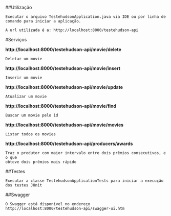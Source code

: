 ##Utilização

	Executar o arquivo TestehudsonApplication.java via IDE ou por linha de comando para iniciar a aplicação.

	A url utilizada é a: http://localhost:8000/testehudson-api

#Serviços

**http://localhost:8000/testehudson-api/movie/delete**

	Deletar um movie

**http://localhost:8000/testehudson-api/movie/insert**

	Inserir um movie

**http://localhost:8000/testehudson-api/movie/update**

	Atualizar um movie

**http://localhost:8000/testehudson-api/movie/find**

	Buscar um movie pelo id

**http://localhost:8000/testehudson-api/movie/movies**

	Listar todos os movies

**http://localhost:8000/testehudson-api/producers/awards**

	Traz o produtor com maior intervalo entre dois prêmios consecutivos, e o que
	obteve dois prêmios mais rápido	



##Testes

	Executar a classe TestehudsonApplicationTests para iniciar a execução dos testes JUnit
	
##Swagger

	O Swagger está disponível no endereço http://localhost:8000/testehudson-api/swagger-ui.htm


